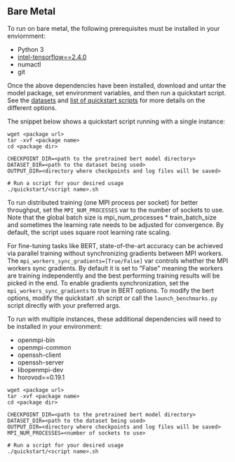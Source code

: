 <!--- 50. Bare Metal -->
## Bare Metal

To run on bare metal, the following prerequisites must be installed in your enviornment:
* Python 3
* [intel-tensorflow==2.4.0](https://pypi.org/project/intel-tensorflow/)
* numactl
* git

Once the above dependencies have been installed, download and untar the model
package, set environment variables, and then run a quickstart script. See the
[datasets](#datasets) and [list of quickstart scripts](#quick-start-scripts) for more
details on the different options.

The snippet below shows a quickstart script running with a single instance:
```
wget <package url>
tar -xvf <package name>
cd <package dir>

CHECKPOINT_DIR=<path to the pretrained bert model directory>
DATASET_DIR=<path to the dataset being used>
OUTPUT_DIR=<directory where checkpoints and log files will be saved>

# Run a script for your desired usage
./quickstart/<script name>.sh
```

To run distributed training (one MPI process per socket) for better throughput,
set the `MPI_NUM_PROCESSES` var to the number of sockets to use. Note that the
global batch size is mpi_num_processes * train_batch_size and sometimes the learning
rate needs to be adjusted for convergence. By default, the script uses square root
learning rate scaling.

For fine-tuning tasks like BERT, state-of-the-art accuracy can be achieved via
parallel training without synchronizing gradients between MPI workers. The
`mpi_workers_sync_gradients=[True/False]` var controls whether the MPI
workers sync gradients. By default it is set to "False" meaning the workers
are training independently and the best performing training results will be
picked in the end. To enable gradients synchronization, set the
`mpi_workers_sync_gradients` to true in BERT options. To modify the bert
options, modify the quickstart .sh script or call the `launch_benchmarks.py`
script directly with your preferred args.

To run with multiple instances, these additional dependencies will need to be
installed in your environment:
* openmpi-bin
* openmpi-common
* openssh-client
* openssh-server
* libopenmpi-dev
* horovod==0.19.1

```
wget <package url>
tar -xvf <package name>
cd <package dir>

CHECKPOINT_DIR=<path to the pretrained bert model directory>
DATASET_DIR=<path to the dataset being used>
OUTPUT_DIR=<directory where checkpoints and log files will be saved>
MPI_NUM_PROCESSES=<number of sockets to use>

# Run a script for your desired usage
./quickstart/<script name>.sh
```

